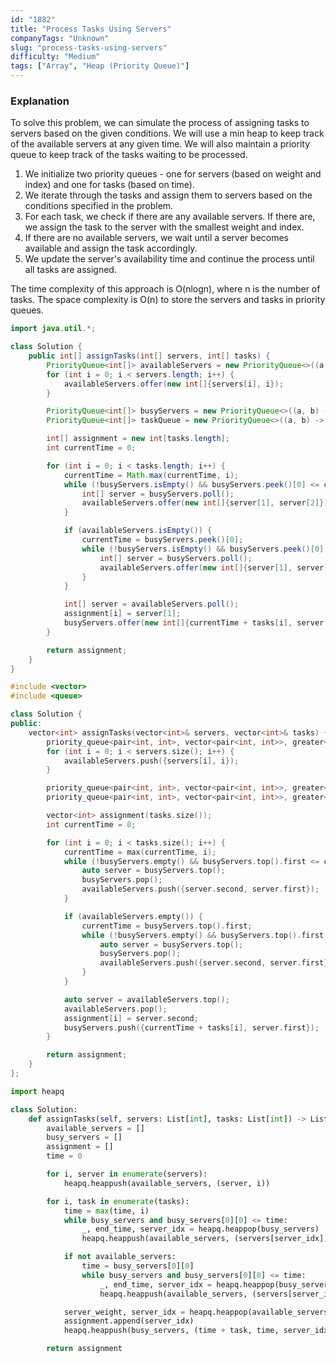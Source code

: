 ```yaml
---
id: "1882"
title: "Process Tasks Using Servers"
companyTags: "Unknown"
slug: "process-tasks-using-servers"
difficulty: "Medium"
tags: ["Array", "Heap (Priority Queue)"]
---
```


### Explanation

To solve this problem, we can simulate the process of assigning tasks to servers based on the given conditions. We will use a min heap to keep track of the available servers at any given time. We will also maintain a priority queue to keep track of the tasks waiting to be processed.

1. We initialize two priority queues - one for servers (based on weight and index) and one for tasks (based on time).
2. We iterate through the tasks and assign them to servers based on the conditions specified in the problem.
3. For each task, we check if there are any available servers. If there are, we assign the task to the server with the smallest weight and index.
4. If there are no available servers, we wait until a server becomes available and assign the task accordingly.
5. We update the server's availability time and continue the process until all tasks are assigned.

The time complexity of this approach is O(nlogn), where n is the number of tasks. The space complexity is O(n) to store the servers and tasks in priority queues.
```java
import java.util.*;

class Solution {
    public int[] assignTasks(int[] servers, int[] tasks) {
        PriorityQueue<int[]> availableServers = new PriorityQueue<>((a, b) -> a[0] != b[0] ? a[0] - b[0] : a[1] - b[1]);
        for (int i = 0; i < servers.length; i++) {
            availableServers.offer(new int[]{servers[i], i});
        }

        PriorityQueue<int[]> busyServers = new PriorityQueue<>((a, b) -> a[0] != b[0] ? a[0] - b[0] : a[1] - b[1]);
        PriorityQueue<int[]> taskQueue = new PriorityQueue<>((a, b) -> a[0] != b[0] ? a[0] - b[0] : a[1] - b[1]);

        int[] assignment = new int[tasks.length];
        int currentTime = 0;

        for (int i = 0; i < tasks.length; i++) {
            currentTime = Math.max(currentTime, i);
            while (!busyServers.isEmpty() && busyServers.peek()[0] <= currentTime) {
                int[] server = busyServers.poll();
                availableServers.offer(new int[]{server[1], server[2]});
            }

            if (availableServers.isEmpty()) {
                currentTime = busyServers.peek()[0];
                while (!busyServers.isEmpty() && busyServers.peek()[0] <= currentTime) {
                    int[] server = busyServers.poll();
                    availableServers.offer(new int[]{server[1], server[2]});
                }
            }

            int[] server = availableServers.poll();
            assignment[i] = server[1];
            busyServers.offer(new int[]{currentTime + tasks[i], server[0], server[1]});
        }

        return assignment;
    }
}
```

```cpp
#include <vector>
#include <queue>

class Solution {
public:
    vector<int> assignTasks(vector<int>& servers, vector<int>& tasks) {
        priority_queue<pair<int, int>, vector<pair<int, int>>, greater<pair<int, int>>> availableServers;
        for (int i = 0; i < servers.size(); i++) {
            availableServers.push({servers[i], i});
        }

        priority_queue<pair<int, int>, vector<pair<int, int>>, greater<pair<int, int>>> busyServers;
        priority_queue<pair<int, int>, vector<pair<int, int>>, greater<pair<int, int>>> taskQueue;

        vector<int> assignment(tasks.size());
        int currentTime = 0;

        for (int i = 0; i < tasks.size(); i++) {
            currentTime = max(currentTime, i);
            while (!busyServers.empty() && busyServers.top().first <= currentTime) {
                auto server = busyServers.top();
                busyServers.pop();
                availableServers.push({server.second, server.first});
            }

            if (availableServers.empty()) {
                currentTime = busyServers.top().first;
                while (!busyServers.empty() && busyServers.top().first <= currentTime) {
                    auto server = busyServers.top();
                    busyServers.pop();
                    availableServers.push({server.second, server.first});
                }
            }

            auto server = availableServers.top();
            availableServers.pop();
            assignment[i] = server.second;
            busyServers.push({currentTime + tasks[i], server.first});
        }

        return assignment;
    }
};
```

```python
import heapq

class Solution:
    def assignTasks(self, servers: List[int], tasks: List[int]) -> List[int]:
        available_servers = []
        busy_servers = []
        assignment = []
        time = 0

        for i, server in enumerate(servers):
            heapq.heappush(available_servers, (server, i))

        for i, task in enumerate(tasks):
            time = max(time, i)
            while busy_servers and busy_servers[0][0] <= time:
                _, end_time, server_idx = heapq.heappop(busy_servers)
                heapq.heappush(available_servers, (servers[server_idx], server_idx))

            if not available_servers:
                time = busy_servers[0][0]
                while busy_servers and busy_servers[0][0] <= time:
                    _, end_time, server_idx = heapq.heappop(busy_servers)
                    heapq.heappush(available_servers, (servers[server_idx], server_idx))

            server_weight, server_idx = heapq.heappop(available_servers)
            assignment.append(server_idx)
            heapq.heappush(busy_servers, (time + task, time, server_idx))

        return assignment
```